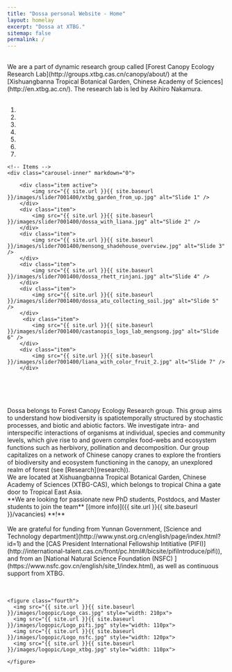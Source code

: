 ```yaml
---
title: "Dossa personal Website - Home"
layout: homelay
excerpt: "Dossa at XTBG."
sitemap: false
permalink: /
---
```

<br />
We are a part of dynamic research group called [Forest Canopy Ecology Research Lab](http://groups.xtbg.cas.cn/canopy/about/) at the [Xishuangbanna Tropical Botanical Garden, Chinese Academy of Sciences](http://en.xtbg.ac.cn/). The research lab is led by Akihiro Nakamura. 
<br />
<br />
<div markdown="0" id="carousel" class="carousel slide" data-ride="carousel" data-interval="4000" data-pause="hover" >
    <!-- Menu -->
    <ol class="carousel-indicators">
        <li data-target="#carousel" data-slide-to="0" class="active"></li>
        <li data-target="#carousel" data-slide-to="1"></li>
        <li data-target="#carousel" data-slide-to="2"></li>
        <li data-target="#carousel" data-slide-to="3"></li>
        <li data-target="#carousel" data-slide-to="4"></li>
        <li data-target="#carousel" data-slide-to="5"></li>
        <li data-target="#carousel" data-slide-to="6"></li>
    </ol>

    <!-- Items -->
    <div class="carousel-inner" markdown="0">
    
        <div class="item active">
            <img src="{{ site.url }}{{ site.baseurl }}/images/slider7001400/xtbg_garden_from_up.jpg" alt="Slide 1" />
        </div>
        <div class="item">
            <img src="{{ site.url }}{{ site.baseurl }}/images/slider7001400/dossa_with_liana.jpg" alt="Slide 2" />
        </div>
        <div class="item">
            <img src="{{ site.url }}{{ site.baseurl }}/images/slider7001400/mensong_shadehouse_overview.jpg" alt="Slide 3" />
        </div>
        <div class="item">
            <img src="{{ site.url }}{{ site.baseurl }}/images/slider7001400/dossa_rhett_rinjani.jpg" alt="Slide 4" />
        </div>
        <div class="item">
            <img src="{{ site.url }}{{ site.baseurl }}/images/slider7001400/dossa_atu_collecting_soil.jpg" alt="Slide 5" />
        </div>       
         <div class="item">
            <img src="{{ site.url }}{{ site.baseurl }}/images/slider7001400/castanopis_logs_lab_mengsong.jpg" alt="Slide 6" />
        </div>
        <div class="item">
            <img src="{{ site.url }}{{ site.baseurl }}/images/slider7001400/liana_with_color_fruit_2.jpg" alt="Slide 7" />
        </div>

<br />
<br />
<br />
<br />
Dossa belongs to Forest Canopy Ecology Research group. This group aims to understand how biodiversity is spatiotemporally structured by stochastic processes, and biotic and abiotic factors. We investigate intra- and interspecific interactions of organisms at individual, species and community levels, which give rise to and govern complex food-webs and ecosystem functions such as herbivory, pollination and decomposition. Our group capitalizes on a network of Chinese canopy cranes to explore the frontiers of biodiversity and ecosystem functioning in the canopy, an unexplored realm of forest (see [Research](research)).
<br />
We are located at Xishuangbanna Tropical Botanical Garden, Chinese Academy of Sciences (XTBG-CAS), which belongs to tropical China a gate door to Tropical East Asia.
<br />
 **We are  looking for passionate new PhD students, Postdocs, and Master students to join the team** [(more info)]({{ site.url }}{{ site.baseurl }}/vacancies) **!**
<br />
<br />
We are grateful for funding from Yunnan Government, [Science and Technology department](http://www.ynst.org.cn/english/page/index.html?id=1) and the [CAS President International Fellowship Intitiative (PIFI)](http://international-talent.cas.cn/front/pc.html#/bicsite/pifiIntroduce/pifi)), and from an [National Natural Science Foundation (NSFC) ](https://www.nsfc.gov.cn/english/site_1/index.html), as well as continuous support from XTBG.
<br />
<br />
<br />

    <figure class="fourth">
      <img src="{{ site.url }}{{ site.baseurl }}/images/logopic/Logo_cas.jpg" style="width: 210px">
      <img src="{{ site.url }}{{ site.baseurl }}/images/logopic/Logo_pifi.jpg" style="width: 110px">
      <img src="{{ site.url }}{{ site.baseurl }}/images/logopic/Logo_nsfc.jpg" style="width: 120px">
      <img src="{{ site.url }}{{ site.baseurl }}/images/logopic/Logo_xtbg.jpg" style="width: 110px">
  
    </figure>
